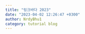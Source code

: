 ```yaml
---
title: "링크바다 2023"
date: "2023-04-02 12:26:47 +0300"
author: NrdyBhu1
category: tutorial blog
---
```

